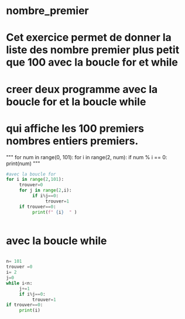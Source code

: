 # nombre_premier
# Cet exercice permet de donner la liste des nombre premier plus petit que 100 avec la boucle for et while
# creer deux programme avec la boucle for et la boucle while
# qui affiche les 100 premiers nombres entiers premiers.
"""
for num in range(0, 101):
    for i in range(2, num):
        if num % i == 0:
            print(num)
             """
```python
#avec la boucle for 
for i in range(2,101):
     trouver=0
     for j in range(2,i):
          if i%j==0:
               trouver=1
     if trouver==0:
          print(f" {i}  " )



```
# avec la boucle while
```python

n= 101
trouver =0
i= 2
j=0
while i<n:
     j+=1
     if i%j==0:
          trouver=1
if trouver==0:
     print(i)


```
